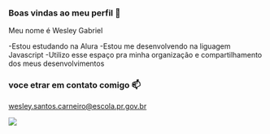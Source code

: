 ### Boas vindas ao meu perfil 🖤

Meu nome é Wesley Gabriel

-Estou estudando na Alura
-Estou me desenvolvendo na liguagem Javascript
-Utilizo esse espaço pra minha organização e compartilhamento dos meus desenvolvimentos

### voce etrar em contato comigo 📫

wesley.santos.carneiro@escola.pr.gov.br


![](https://media1.tenor.com/m/cOhgxKZrGqQAAAAC/zoro-one-piece.gif)
